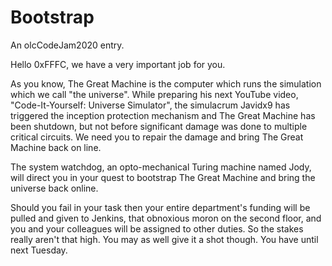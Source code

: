# Bootstrap

An olcCodeJam2020 entry.

Hello 0xFFFC, we have a very important job for you.

As you know, The Great Machine is the computer which runs the simulation which we call "the universe". While preparing his next YouTube video, "Code-It-Yourself: Universe Simulator", the simulacrum Javidx9 has triggered the inception protection mechanism and The Great Machine has been shutdown, but not before significant damage was done to multiple critical circuits. We need you to repair the damage and bring The Great Machine back on line.

The system watchdog, an opto-mechanical Turing machine named Jody, will direct you in your quest to bootstrap The Great Machine and bring the universe back online.

Should you fail in your task then your entire department's funding will be pulled and given to Jenkins, that obnoxious moron on the second floor, and you and your colleagues will be assigned to other duties. So the stakes really aren't that high. You may as well give it a shot though. You have until next Tuesday.
